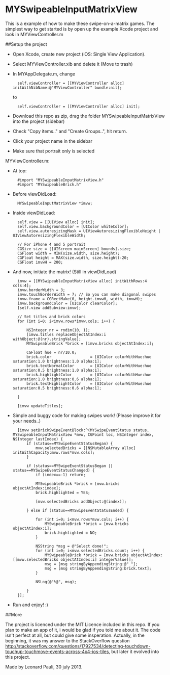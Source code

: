 MYSwipeableInputMatrixView
======================

This is a example of how to make these swipe-on-a-matrix games. The simplest way to get started is by open up the example Xcode project and look in MYViewController.m


##Setup the project

- Open Xcode, create new project (iOS: Single View Application).
- Select MYViewController.xib and delete it (Move to trash)
- In MYAppDelegate.m, change

		self.viewController = [[MYViewController alloc] initWithNibName:@"MYViewController" bundle:nil];

	to

		self.viewController = [[MYViewController alloc] init];

- Download this repo as zip, drag the folder MYSwipeableInputMatrixView into the project (sidebar)
- Check "Copy items.." and "Create Groups..", hit return.
- Click your project name in the sidebar
- Make sure that portrait only is selected


MYViewController.m:

- At top:

		#import "MYSwipeableInputMatrixView.h"
		#import "MYSwipeableBrick.h"

- Before viewDidLoad:

		MYSwipeableInputMatrixView *imvw;

- Inside viewDidLoad:

		self.view = [[UIView alloc] init];
		self.view.backgroundColor = [UIColor whiteColor];
		self.view.autoresizingMask = UIViewAutoresizingFlexibleHeight | UIViewAutoresizingFlexibleWidth;
		
		// For iPhone 4 and 5 portrait
		CGSize size = [[UIScreen mainScreen] bounds].size;
		CGFloat width = MIN(size.width, size.height);
		CGFloat height = MAX(size.width, size.height)-20;
		CGFloat imvwH = 200;

- And now, initiate the matrix! (Still in viewDidLoad)

		imvw = [[MYSwipeableInputMatrixView alloc] initWithRows:4 cols:4];
		imvw.borderWidth = 3;
		imvw.touchBorderWidth = 7; // So you can make diagonal swipes
		imvw.frame = CGRectMake(0, height-imvwH, width, imvwH);
		imvw.backgroundColor = [UIColor clearColor];
		[self.view addSubview:imvw];
	
		// Set titles and brick colors
		for (int i=0; i<imvw.rows*imvw.cols; i++) {
			
			NSInteger nr = rndim(10, 1);
			[imvw.titles replaceObjectAtIndex:i withObject:@(nr).stringValue];
			MYSwipeableBrick *brick = [imvw.bricks objectAtIndex:i];
			
			CGFloat hue = nr/10.0;
			brick.color					= [UIColor colorWithHue:hue saturation:1.0 brightness:1.0 alpha:1];
			brick.textNormalColor		= [UIColor colorWithHue:hue saturation:0.5 brightness:1.0 alpha:1];
			brick.highlightColor		= [UIColor colorWithHue:hue saturation:1.0 brightness:0.6 alpha:1];
			brick.textHighlightColor	= [UIColor colorWithHue:hue saturation:0.5 brightness:0.6 alpha:1];
			
		}
	
		[imvw updateTitles];

- Simple and buggy code for making swipes work! (Please improve it for your needs..)

		[imvw setBrickSwipeEventBlock:^(MYSwipeEventStatus status, MYSwipeableInputMatrixView *mvw, CGPoint loc, NSInteger index, NSInteger lastIndex) {
			if (status==MYSwipeEventStatusBegan) {
				mvw.selectedBricks = [[NSMutableArray alloc] initWithCapacity:mvw.rows*mvw.cols];
			}
			
			if (status==MYSwipeEventStatusBegan || status==MYSwipeEventStatusChanged) {
				if (index==-1) return;
				
				MYSwipeableBrick *brick = [mvw.bricks objectAtIndex:index];
				brick.highlighted = YES;
				
				[mvw.selectedBricks addObject:@(index)];
				
			} else if (status==MYSwipeEventStatusEnded) {
				
				for (int i=0; i<mvw.rows*mvw.cols; i++) {
					MYSwipeableBrick *brick = [mvw.bricks objectAtIndex:i];
					brick.highlighted = NO;
				}
				
				NSString *msg = @"Select done!";
				for (int i=0; i<mvw.selectedBricks.count; i++) {
					MYSwipeableBrick *brick = [mvw.bricks objectAtIndex:[[mvw.selectedBricks objectAtIndex:i] integerValue]];
					msg = [msg stringByAppendingString:@" "];
					msg = [msg stringByAppendingString:brick.text];
				}
		 
				NSLog(@"%@", msg);
				
			}
		}];

 - Run and enjoy! :)



##More

The project is licenced under the MIT Licence included in this repo. If you plan to make an app of it, i would be glad if you told me about it. The code isn't perfect at all, but could give some insperation. Actually, in the beginning, it was my answer to the StackOverflow question http://stackoverflow.com/questions/17927534/detecting-touchdown-touchup-touchmove-events-across-4x4-ios-tiles, but later it evolved into this project.

Made by Leonard Pauli, 30 july 2013.